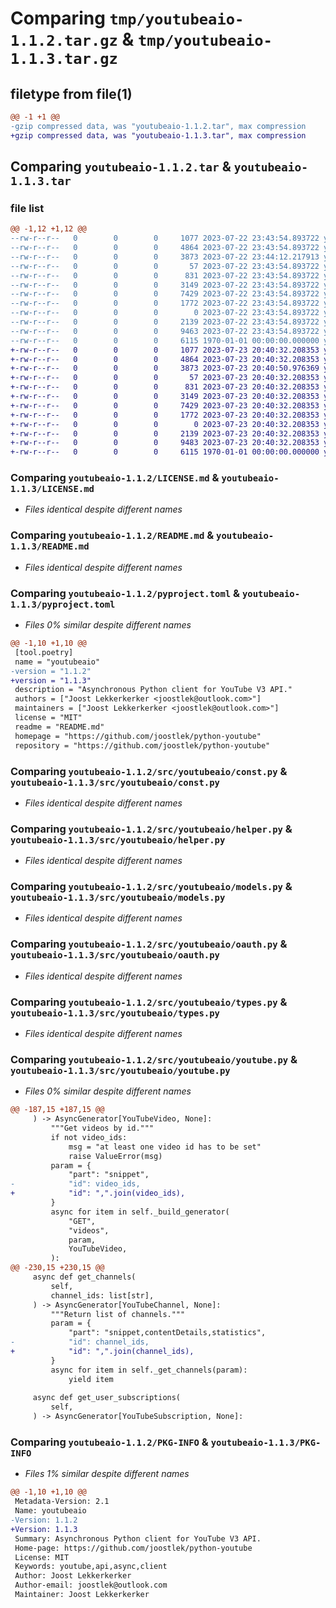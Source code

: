 # Comparing `tmp/youtubeaio-1.1.2.tar.gz` & `tmp/youtubeaio-1.1.3.tar.gz`

## filetype from file(1)

```diff
@@ -1 +1 @@
-gzip compressed data, was "youtubeaio-1.1.2.tar", max compression
+gzip compressed data, was "youtubeaio-1.1.3.tar", max compression
```

## Comparing `youtubeaio-1.1.2.tar` & `youtubeaio-1.1.3.tar`

### file list

```diff
@@ -1,12 +1,12 @@
--rw-r--r--   0        0        0     1077 2023-07-22 23:43:54.893722 youtubeaio-1.1.2/LICENSE.md
--rw-r--r--   0        0        0     4864 2023-07-22 23:43:54.893722 youtubeaio-1.1.2/README.md
--rw-r--r--   0        0        0     3873 2023-07-22 23:44:12.217913 youtubeaio-1.1.2/pyproject.toml
--rw-r--r--   0        0        0       57 2023-07-22 23:43:54.893722 youtubeaio-1.1.2/src/youtubeaio/__init__.py
--rw-r--r--   0        0        0      831 2023-07-22 23:43:54.893722 youtubeaio-1.1.2/src/youtubeaio/const.py
--rw-r--r--   0        0        0     3149 2023-07-22 23:43:54.893722 youtubeaio-1.1.2/src/youtubeaio/helper.py
--rw-r--r--   0        0        0     7429 2023-07-22 23:43:54.893722 youtubeaio-1.1.2/src/youtubeaio/models.py
--rw-r--r--   0        0        0     1772 2023-07-22 23:43:54.893722 youtubeaio-1.1.2/src/youtubeaio/oauth.py
--rw-r--r--   0        0        0        0 2023-07-22 23:43:54.893722 youtubeaio-1.1.2/src/youtubeaio/py.typed
--rw-r--r--   0        0        0     2139 2023-07-22 23:43:54.893722 youtubeaio-1.1.2/src/youtubeaio/types.py
--rw-r--r--   0        0        0     9463 2023-07-22 23:43:54.893722 youtubeaio-1.1.2/src/youtubeaio/youtube.py
--rw-r--r--   0        0        0     6115 1970-01-01 00:00:00.000000 youtubeaio-1.1.2/PKG-INFO
+-rw-r--r--   0        0        0     1077 2023-07-23 20:40:32.208353 youtubeaio-1.1.3/LICENSE.md
+-rw-r--r--   0        0        0     4864 2023-07-23 20:40:32.208353 youtubeaio-1.1.3/README.md
+-rw-r--r--   0        0        0     3873 2023-07-23 20:40:50.976369 youtubeaio-1.1.3/pyproject.toml
+-rw-r--r--   0        0        0       57 2023-07-23 20:40:32.208353 youtubeaio-1.1.3/src/youtubeaio/__init__.py
+-rw-r--r--   0        0        0      831 2023-07-23 20:40:32.208353 youtubeaio-1.1.3/src/youtubeaio/const.py
+-rw-r--r--   0        0        0     3149 2023-07-23 20:40:32.208353 youtubeaio-1.1.3/src/youtubeaio/helper.py
+-rw-r--r--   0        0        0     7429 2023-07-23 20:40:32.208353 youtubeaio-1.1.3/src/youtubeaio/models.py
+-rw-r--r--   0        0        0     1772 2023-07-23 20:40:32.208353 youtubeaio-1.1.3/src/youtubeaio/oauth.py
+-rw-r--r--   0        0        0        0 2023-07-23 20:40:32.208353 youtubeaio-1.1.3/src/youtubeaio/py.typed
+-rw-r--r--   0        0        0     2139 2023-07-23 20:40:32.208353 youtubeaio-1.1.3/src/youtubeaio/types.py
+-rw-r--r--   0        0        0     9483 2023-07-23 20:40:32.208353 youtubeaio-1.1.3/src/youtubeaio/youtube.py
+-rw-r--r--   0        0        0     6115 1970-01-01 00:00:00.000000 youtubeaio-1.1.3/PKG-INFO
```

### Comparing `youtubeaio-1.1.2/LICENSE.md` & `youtubeaio-1.1.3/LICENSE.md`

 * *Files identical despite different names*

### Comparing `youtubeaio-1.1.2/README.md` & `youtubeaio-1.1.3/README.md`

 * *Files identical despite different names*

### Comparing `youtubeaio-1.1.2/pyproject.toml` & `youtubeaio-1.1.3/pyproject.toml`

 * *Files 0% similar despite different names*

```diff
@@ -1,10 +1,10 @@
 [tool.poetry]
 name = "youtubeaio"
-version = "1.1.2"
+version = "1.1.3"
 description = "Asynchronous Python client for YouTube V3 API."
 authors = ["Joost Lekkerkerker <joostlek@outlook.com>"]
 maintainers = ["Joost Lekkerkerker <joostlek@outlook.com>"]
 license = "MIT"
 readme = "README.md"
 homepage = "https://github.com/joostlek/python-youtube"
 repository = "https://github.com/joostlek/python-youtube"
```

### Comparing `youtubeaio-1.1.2/src/youtubeaio/const.py` & `youtubeaio-1.1.3/src/youtubeaio/const.py`

 * *Files identical despite different names*

### Comparing `youtubeaio-1.1.2/src/youtubeaio/helper.py` & `youtubeaio-1.1.3/src/youtubeaio/helper.py`

 * *Files identical despite different names*

### Comparing `youtubeaio-1.1.2/src/youtubeaio/models.py` & `youtubeaio-1.1.3/src/youtubeaio/models.py`

 * *Files identical despite different names*

### Comparing `youtubeaio-1.1.2/src/youtubeaio/oauth.py` & `youtubeaio-1.1.3/src/youtubeaio/oauth.py`

 * *Files identical despite different names*

### Comparing `youtubeaio-1.1.2/src/youtubeaio/types.py` & `youtubeaio-1.1.3/src/youtubeaio/types.py`

 * *Files identical despite different names*

### Comparing `youtubeaio-1.1.2/src/youtubeaio/youtube.py` & `youtubeaio-1.1.3/src/youtubeaio/youtube.py`

 * *Files 0% similar despite different names*

```diff
@@ -187,15 +187,15 @@
     ) -> AsyncGenerator[YouTubeVideo, None]:
         """Get videos by id."""
         if not video_ids:
             msg = "at least one video id has to be set"
             raise ValueError(msg)
         param = {
             "part": "snippet",
-            "id": video_ids,
+            "id": ",".join(video_ids),
         }
         async for item in self._build_generator(
             "GET",
             "videos",
             param,
             YouTubeVideo,
         ):
@@ -230,15 +230,15 @@
     async def get_channels(
         self,
         channel_ids: list[str],
     ) -> AsyncGenerator[YouTubeChannel, None]:
         """Return list of channels."""
         param = {
             "part": "snippet,contentDetails,statistics",
-            "id": channel_ids,
+            "id": ",".join(channel_ids),
         }
         async for item in self._get_channels(param):
             yield item
 
     async def get_user_subscriptions(
         self,
     ) -> AsyncGenerator[YouTubeSubscription, None]:
```

### Comparing `youtubeaio-1.1.2/PKG-INFO` & `youtubeaio-1.1.3/PKG-INFO`

 * *Files 1% similar despite different names*

```diff
@@ -1,10 +1,10 @@
 Metadata-Version: 2.1
 Name: youtubeaio
-Version: 1.1.2
+Version: 1.1.3
 Summary: Asynchronous Python client for YouTube V3 API.
 Home-page: https://github.com/joostlek/python-youtube
 License: MIT
 Keywords: youtube,api,async,client
 Author: Joost Lekkerkerker
 Author-email: joostlek@outlook.com
 Maintainer: Joost Lekkerkerker
```

